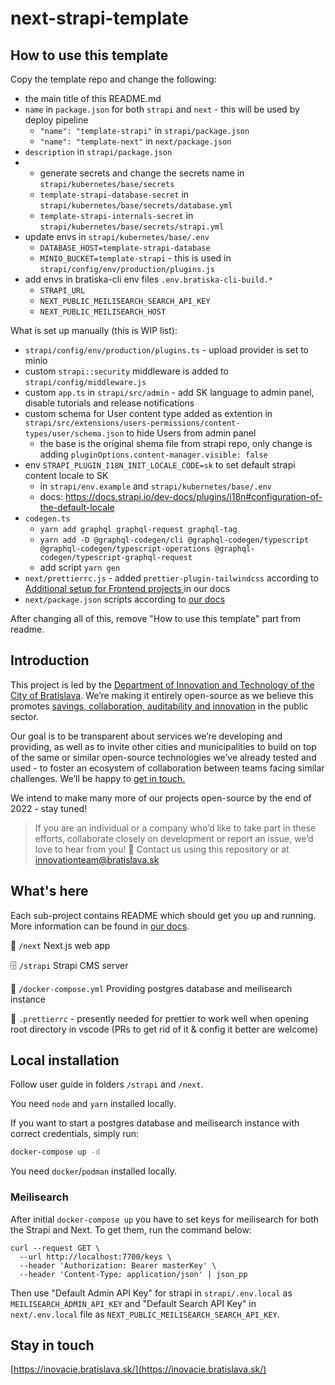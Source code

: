 # next-strapi-template

## How to use this template

Copy the template repo and change the following:
- the main title of this README.md
- `name` in `package.json` for both `strapi` and `next` - this will be used by deploy pipeline
  - `"name": "template-strapi"` in `strapi/package.json`
  - `"name": "template-next"` in `next/package.json`
- `description` in `strapi/package.json`
- - generate secrets and change the secrets name in `strapi/kubernetes/base/secrets`
  - `template-strapi-database-secret` in `strapi/kubernetes/base/secrets/database.yml`
  - `template-strapi-internals-secret` in `strapi/kubernetes/base/secrets/strapi.yml`
- update envs in `strapi/kubernetes/base/.env`
  - `DATABASE_HOST=template-strapi-database`
  - `MINIO_BUCKET=template-strapi` - this is used in `strapi/config/env/production/plugins.js`
- add envs in bratiska-cli env files `.env.bratiska-cli-build.*`
  - `STRAPI_URL`
  - `NEXT_PUBLIC_MEILISEARCH_SEARCH_API_KEY`
  - `NEXT_PUBLIC_MEILISEARCH_HOST`

What is set up manually (this is WIP list):
- `strapi/config/env/production/plugins.ts` - upload provider is set to minio
- custom `strapi::security` middleware is added to `strapi/config/middleware.js`
- custom `app.ts` in `strapi/src/admin` - add SK language to admin panel, disable tutorials and release notifications
- custom schema for User content type added as extention in `strapi/src/extensions/users-permissions/content-types/user/schema.json` to hide Users from admin panel
    - the base is the original shema file from strapi repo, only change is adding `pluginOptions.content-manager.visible: false`
- env `STRAPI_PLUGIN_I18N_INIT_LOCALE_CODE=sk` to set default strapi content locale to SK
    - in `strapi/env.example` and `strapi/kubernetes/base/.env`
    - docs: https://docs.strapi.io/dev-docs/plugins/i18n#configuration-of-the-default-locale
- `codegen.ts`
    - `yarn add graphql graphql-request graphql-tag`
    - `yarn add -D @graphql-codegen/cli @graphql-codegen/typescript @graphql-codegen/typescript-operations @graphql-codegen/typescript-graphql-request`
    - add script `yarn gen`
- `next/prettierrc.js` - added `prettier-plugin-tailwindcss` according to [Additional setup for Frontend projects
  ](https://bratislava.github.io/eslint-and-prettier#additional-setup-for-frontend-projects) in our docs
- `next/package.json` scripts according to [our docs](https://bratislava.github.io/eslint-and-prettier#installation-and-setup)

After changing all of this, remove "How to use this template" part from readme.

## Introduction

This project is led by the [Department of Innovation and Technology of the City of Bratislava](https://inovacie.bratislava.sk). We’re making it entirely open-source as we believe this promotes [savings, collaboration, auditability and innovation](https://publiccode.eu) in the public sector.

Our goal is to be transparent about services we’re developing and providing, as well as to invite other cities and municipalities to build on top of the same or similar open-source technologies we’ve already tested and used - to foster an ecosystem of collaboration between teams facing similar challenges. We’ll be happy to [get in touch.](mailto:innovationteam@bratislava.sk)

We intend to make many more of our projects open-source by the end of 2022 - stay tuned!

> If you are an individual or a company who’d like to take part in these efforts, collaborate closely on development or report an issue, we’d love to hear from you! 🙌 Contact us using this repository or at [innovationteam@bratislava.sk](mailto:innovationteam@bratislava.sk)

## What's here

Each sub-project contains README which should get you up and running. More information can be found in [our docs](https://bratislava.github.io).

🏡 `/next` Next.js web app

🗄️ `/strapi` Strapi CMS server

🐳 `/docker-compose.yml` Providing postgres database and meilisearch instance

💅 `.prettierrc` - presently needed for prettier to work well when opening root directory in vscode (PRs to get rid of it & config it better are welcome)

## Local installation

Follow user guide in folders `/strapi` and `/next`.

You need `node` and `yarn` installed locally.

If you want to start a postgres database and meilisearch instance with correct credentials, simply run:

```bash
docker-compose up -d
```

You need `docker`/`podman` installed locally.

### Meilisearch

After initial `docker-compose up` you have to set keys for meilisearch for both the Strapi and Next. To get them, run the command below:

```
curl --request GET \
  --url http://localhost:7700/keys \
  --header 'Authorization: Bearer masterKey' \
  --header 'Content-Type: application/json' | json_pp
```

Then use "Default Admin API Key" for strapi in `strapi/.env.local` as `MEILISEARCH_ADMIN_API_KEY` and "Default Search API Key" in `next/.env.local` file as `NEXT_PUBLIC_MEILISEARCH_SEARCH_API_KEY`.

## Stay in touch
[https://inovacie.bratislava.sk/](https://inovacie.bratislava.sk/)
